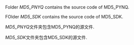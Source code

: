 Folder *MD5_PNYQ* contains the source code of MD5_PYNQ.

FOlder *MD5_SDK* contains the source code of MD5_SDK.

*MD5_PNYQ*文件夹包含MD5_PYNQ的源文件.

*MD5_SDK*文件夹包含MD5_SDK的源文件.